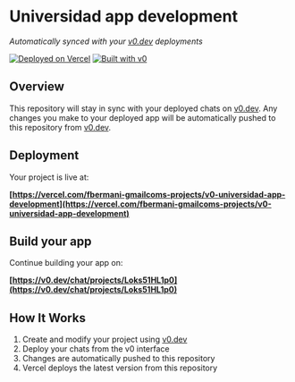 # Universidad app development

*Automatically synced with your [v0.dev](https://v0.dev) deployments*

[![Deployed on Vercel](https://img.shields.io/badge/Deployed%20on-Vercel-black?style=for-the-badge&logo=vercel)](https://vercel.com/fbermani-gmailcoms-projects/v0-universidad-app-development)
[![Built with v0](https://img.shields.io/badge/Built%20with-v0.dev-black?style=for-the-badge)](https://v0.dev/chat/projects/Loks51HL1p0)

## Overview

This repository will stay in sync with your deployed chats on [v0.dev](https://v0.dev).
Any changes you make to your deployed app will be automatically pushed to this repository from [v0.dev](https://v0.dev).

## Deployment

Your project is live at:

**[https://vercel.com/fbermani-gmailcoms-projects/v0-universidad-app-development](https://vercel.com/fbermani-gmailcoms-projects/v0-universidad-app-development)**

## Build your app

Continue building your app on:

**[https://v0.dev/chat/projects/Loks51HL1p0](https://v0.dev/chat/projects/Loks51HL1p0)**

## How It Works

1. Create and modify your project using [v0.dev](https://v0.dev)
2. Deploy your chats from the v0 interface
3. Changes are automatically pushed to this repository
4. Vercel deploys the latest version from this repository
